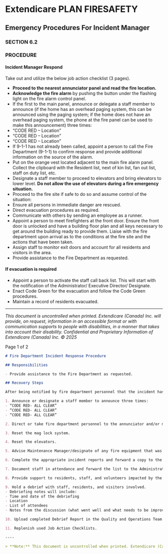 # Extendicare PLAN FIRESAFETY

## Emergency Procedures For Incident Manager
### SECTION 6.2

### PROCEDURE

#### Incident Manager Respond

Take out and utilize the below job action checklist (3 pages).

- **Proceed to the nearest annunciator panel and read the fire location.**
- **Acknowledge the fire alarm** by pushing the button under the flashing light on the fire alarm control panel.
- If the first to the main panel, announce or delegate a staff member to announce (if the home has an overhead paging system, this can be announced using the paging system; if the home does not have an overhead paging system, the phone at the fire panel can be used to make this announcement) three times:
- “CODE RED – Location”
- “CODE RED – Location”
- “CODE RED – Location”
- If 9-1-1 has not already been called, appoint a person to call the Fire Department (9-1-1) to confirm response and provide additional information on the source of the alarm.
- Put on the orange vest located adjacent to the main fire alarm panel. Collect the clipboard with the Resident list, next of kin list, fan out list, staff on duty list, etc.
- Designate a staff member to proceed to elevators and bring elevators to lower level. **Do not allow the use of elevators during a fire emergency situation.**
- Proceed to the fire site if safe to do so and assume control of the situation:
- Ensure all persons in immediate danger are rescued.
- Direct evacuation procedures as required.
- Communicate with others by sending an employee as a runner.
- Appoint a person to meet firefighters at the front door. Ensure the front door is unlocked and have a building floor plan and all keys necessary to get around the building ready to provide them. Liaise with the fire department upon arrival as to the conditions at the fire site and the actions that have been taken.
- Assign staff to monitor exit doors and account for all residents and visitors in the area.
- Provide assistance to the Fire Department as requested.

#### If evacuation is required

- Appoint a person to activate the staff call back list. This will start with the notification of the Administrator/ Executive Director/ Designate.
- Enact Code Green for the evacuation and follow the Code Green procedures.
- Maintain a record of residents evacuated.

----

*This document is uncontrolled when printed. Extendicare (Canada) Inc. will provide, on request, information in an accessible format or with communication supports to people with disabilities, in a manner that takes into account their disability. Confidential and Proprietary Information of Extendicare (Canada) Inc. © 2025*

Page 1 of 2

```markdown
# Fire Department Incident Response Procedure

## Responsibilities

- Provide assistance to the Fire Department as requested.

## Recovery Steps

After being notified by fire department personnel that the incident has ended, the “all clear” will be in effect.

1. Announce or designate a staff member to announce three times:
- “CODE RED- ALL CLEAR”
- “CODE RED- ALL CLEAR”
- “CODE RED- ALL CLEAR”

2. Direct or take fire department personnel to the annunciator and/or main panel to reset the fire alarm system.

3. Reset the mag lock system.

4. Reset the elevators.

5. Advise Maintenance Manager/designate of any fire equipment that was used.

6. Complete the appropriate incident reports and forward a copy to the Administrator/Executive Director.

7. Document staff in attendance and forward the list to the Administrator/Executive Director.

8. Provide support to residents, staff, and volunteers impacted by the situation. Arrange for medical aid and/or counseling services as needed and requested.

9. Hold a debrief with staff, residents, and visitors involved.
- Debriefing notes will include:
- Time and date of the debriefing
- Location
- List of attendees
- Notes from the discussion (what went well and what needs to be improved)

10. Upload completed Debrief Report in the Quality and Operations Team Folder.

11. Replenish used Job Action Checklists.

----

> **Note:** This document is uncontrolled when printed. Extendicare (Canada) Inc. will provide, on request, information in an accessible format or with communication supports to people with disabilities, in a manner that takes into account their disability. Confidential and Proprietary Information of Extendicare (Canada) Inc. © 2025
```